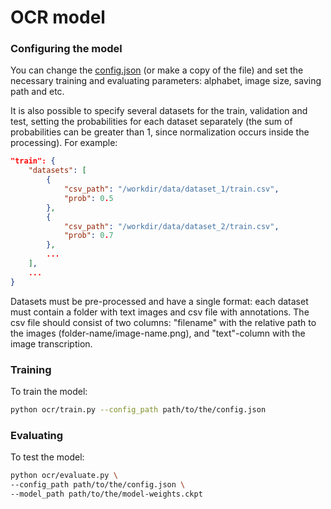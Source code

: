# OCR model

### Configuring the model

You can change the [config.json](config.json) (or make a copy of the file) and set the necessary training and evaluating parameters: alphabet, image size, saving path and etc.

It is also possible to specify several datasets for the train, validation and test, setting the probabilities for each dataset separately (the sum of probabilities can be greater than 1, since normalization occurs inside the processing). For example:

```json
"train": {
    "datasets": [
        {
            "csv_path": "/workdir/data/dataset_1/train.csv",
            "prob": 0.5
        },
        {
            "csv_path": "/workdir/data/dataset_2/train.csv",
            "prob": 0.7
        },
        ...
    ],
    ...
}
```
Datasets must be pre-processed and have a single format: each dataset must contain a folder with text images and csv file with annotations. The csv file should consist of two columns: "filename" with the relative path to the images (folder-name/image-name.png), and "text"-column with the image transcription.

### Training

To train the model:

```bash
python ocr/train.py --config_path path/to/the/config.json
```

### Evaluating

To test the model:

```bash
python ocr/evaluate.py \
--config_path path/to/the/config.json \
--model_path path/to/the/model-weights.ckpt
```
